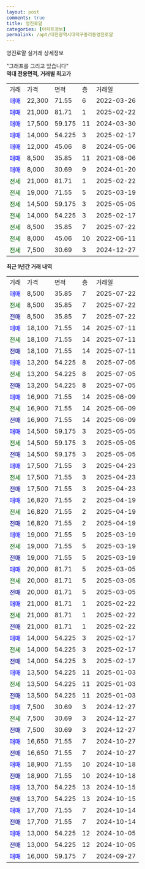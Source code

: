 ```yaml
---
layout: post
comments: true
title: 영진로얄
categories: [아파트정보]
permalink: /apt/대전광역시대덕구중리동영진로얄
---
```


영진로얄 실거래 상세정보

<script type="text/javascript">
  google.charts.load('current', {'packages':['line', 'corechart']});
  google.charts.setOnLoadCallback(drawChart);

  function drawChart() {
    var data = new google.visualization.DataTable();
    data.addColumn('date', '거래일');
    data.addColumn('number', "매매");
    data.addColumn('number', "전세");
    data.addColumn('number', "전매");

    data.addRows([[new Date(Date.parse("2025-07-22")), 8500, null, null], [new Date(Date.parse("2025-07-22")), null, 8500, null], [new Date(Date.parse("2025-07-22")), null, null, 8500], [new Date(Date.parse("2025-07-11")), 18100, null, null], [new Date(Date.parse("2025-07-11")), null, 18100, null], [new Date(Date.parse("2025-07-11")), null, null, 18100], [new Date(Date.parse("2025-07-05")), 13200, null, null], [new Date(Date.parse("2025-07-05")), null, 13200, null], [new Date(Date.parse("2025-07-05")), null, null, 13200], [new Date(Date.parse("2025-06-09")), 16900, null, null], [new Date(Date.parse("2025-06-09")), null, 16900, null], [new Date(Date.parse("2025-06-09")), null, null, 16900], [new Date(Date.parse("2025-05-05")), 14500, null, null], [new Date(Date.parse("2025-05-05")), null, 14500, null], [new Date(Date.parse("2025-05-05")), null, null, 14500], [new Date(Date.parse("2025-04-23")), 17500, null, null], [new Date(Date.parse("2025-04-23")), null, 17500, null], [new Date(Date.parse("2025-04-23")), null, null, 17500], [new Date(Date.parse("2025-04-19")), 16820, null, null], [new Date(Date.parse("2025-04-19")), null, 16820, null], [new Date(Date.parse("2025-04-19")), null, null, 16820], [new Date(Date.parse("2025-03-19")), 19000, null, null], [new Date(Date.parse("2025-03-19")), null, 19000, null], [new Date(Date.parse("2025-03-19")), null, null, 19000], [new Date(Date.parse("2025-03-05")), 20000, null, null], [new Date(Date.parse("2025-03-05")), null, 20000, null], [new Date(Date.parse("2025-03-05")), null, null, 20000], [new Date(Date.parse("2025-02-22")), 21000, null, null], [new Date(Date.parse("2025-02-22")), null, 21000, null], [new Date(Date.parse("2025-02-22")), null, null, 21000], [new Date(Date.parse("2025-02-17")), 14000, null, null], [new Date(Date.parse("2025-02-17")), null, 14000, null], [new Date(Date.parse("2025-02-17")), null, null, 14000], [new Date(Date.parse("2025-01-03")), 13500, null, null], [new Date(Date.parse("2025-01-03")), null, 13500, null], [new Date(Date.parse("2025-01-03")), null, null, 13500], [new Date(Date.parse("2024-12-27")), 7500, null, null], [new Date(Date.parse("2024-12-27")), null, 7500, null], [new Date(Date.parse("2024-12-27")), null, null, 7500], [new Date(Date.parse("2024-10-27")), 16650, null, null], [new Date(Date.parse("2024-10-27")), null, null, 16650], [new Date(Date.parse("2024-10-18")), 18900, null, null], [new Date(Date.parse("2024-10-18")), null, null, 18900], [new Date(Date.parse("2024-10-15")), 13700, null, null], [new Date(Date.parse("2024-10-15")), null, null, 13700], [new Date(Date.parse("2024-10-14")), 17700, null, null], [new Date(Date.parse("2024-10-14")), null, null, 17700], [new Date(Date.parse("2024-10-05")), 13000, null, null], [new Date(Date.parse("2024-10-05")), null, null, 13000], [new Date(Date.parse("2024-09-27")), 16000, null, null]]);

    var options = {
      hAxis: {
        format: 'yyyy/MM/dd'
      },    
      lineWidth: 0,
      pointsVisible: true,    
      title: '최근 1년간 유형별 실거래가 분포',
      legend: { position: 'bottom' }
    };

    var formatter = new google.visualization.NumberFormat({pattern:'###,###'} );
    formatter.format(data, 1);
    formatter.format(data, 2);
    
    setTimeout(function() {
        var chart = new google.visualization.LineChart(document.getElementById('columnchart_material'));
        chart.draw(data, (options));
        document.getElementById('loading').style.display = 'none';
    }, 200);
  }
</script>


<div id="loading" style="z-index:20; display: block; margin-left: 0px">"그래프를 그리고 있습니다"</div>
<div id="columnchart_material" style="width: 95%; margin-left: 0px; display: block"></div>
<!-- contents start -->
<b>역대 전용면적, 거래별 최고가</b>
<table class="sortable">
    <tr>
      <td>거래</td>
      <td>가격</td>
      <td>면적</td>
      <td>층</td>
      <td>거래일</td>
    </tr>
        <tr>
          <td><a style="color: blue">매매</a></td>
          <td>22,300</td>
          <td>71.55</td>
          <td>6</td>
          <td>2022-03-26</td>
        </tr>            <tr>
          <td><a style="color: blue">매매</a></td>
          <td>21,000</td>
          <td>81.71</td>
          <td>1</td>
          <td>2025-02-22</td>
        </tr>            <tr>
          <td><a style="color: blue">매매</a></td>
          <td>17,500</td>
          <td>59.175</td>
          <td>11</td>
          <td>2024-03-30</td>
        </tr>            <tr>
          <td><a style="color: blue">매매</a></td>
          <td>14,000</td>
          <td>54.225</td>
          <td>3</td>
          <td>2025-02-17</td>
        </tr>            <tr>
          <td><a style="color: blue">매매</a></td>
          <td>12,000</td>
          <td>45.06</td>
          <td>8</td>
          <td>2024-05-06</td>
        </tr>            <tr>
          <td><a style="color: blue">매매</a></td>
          <td>8,500</td>
          <td>35.85</td>
          <td>11</td>
          <td>2021-08-06</td>
        </tr>            <tr>
          <td><a style="color: blue">매매</a></td>
          <td>8,000</td>
          <td>30.69</td>
          <td>9</td>
          <td>2024-01-20</td>
        </tr>        
        <tr>
              <td><a style="color: darkgreen">전세</a></td>
              <td>21,000</td>
              <td>81.71</td>
              <td>1</td>
              <td>2025-02-22</td>
            </tr>            <tr>
              <td><a style="color: darkgreen">전세</a></td>
              <td>19,000</td>
              <td>71.55</td>
              <td>5</td>
              <td>2025-03-19</td>
            </tr>            <tr>
              <td><a style="color: darkgreen">전세</a></td>
              <td>14,500</td>
              <td>59.175</td>
              <td>3</td>
              <td>2025-05-05</td>
            </tr>            <tr>
              <td><a style="color: darkgreen">전세</a></td>
              <td>14,000</td>
              <td>54.225</td>
              <td>3</td>
              <td>2025-02-17</td>
            </tr>            <tr>
              <td><a style="color: darkgreen">전세</a></td>
              <td>8,500</td>
              <td>35.85</td>
              <td>7</td>
              <td>2025-07-22</td>
            </tr>            <tr>
              <td><a style="color: darkgreen">전세</a></td>
              <td>8,000</td>
              <td>45.06</td>
              <td>10</td>
              <td>2022-06-11</td>
            </tr>            <tr>
              <td><a style="color: darkgreen">전세</a></td>
              <td>7,500</td>
              <td>30.69</td>
              <td>3</td>
              <td>2024-12-27</td>
            </tr>        
    
</table>

<b>최근 1년간 거래 내역</b>

<table class="sortable">
    <tr>
      <td>거래</td>
      <td>가격</td>
      <td>면적</td>
      <td>층</td>
      <td>거래일</td>
    </tr>
    <tr>
      <td><a style="color: blue">매매</a></td>
      <td>8,500</td>
      <td>35.85</td>
      <td>7</td>
      <td>2025-07-22</td>
    </tr>          <tr>
      <td><a style="color: darkgreen">전세</a></td>
      <td>8,500</td>
      <td>35.85</td>
      <td>7</td>
      <td>2025-07-22</td>
    </tr>          <tr>
      <td><a style="color: darkblue">전매</a></td>
      <td>8,500</td>
      <td>35.85</td>
      <td>7</td>
      <td>2025-07-22</td>
    </tr>          <tr>
      <td><a style="color: blue">매매</a></td>
      <td>18,100</td>
      <td>71.55</td>
      <td>14</td>
      <td>2025-07-11</td>
    </tr>          <tr>
      <td><a style="color: darkgreen">전세</a></td>
      <td>18,100</td>
      <td>71.55</td>
      <td>14</td>
      <td>2025-07-11</td>
    </tr>          <tr>
      <td><a style="color: darkblue">전매</a></td>
      <td>18,100</td>
      <td>71.55</td>
      <td>14</td>
      <td>2025-07-11</td>
    </tr>          <tr>
      <td><a style="color: blue">매매</a></td>
      <td>13,200</td>
      <td>54.225</td>
      <td>8</td>
      <td>2025-07-05</td>
    </tr>          <tr>
      <td><a style="color: darkgreen">전세</a></td>
      <td>13,200</td>
      <td>54.225</td>
      <td>8</td>
      <td>2025-07-05</td>
    </tr>          <tr>
      <td><a style="color: darkblue">전매</a></td>
      <td>13,200</td>
      <td>54.225</td>
      <td>8</td>
      <td>2025-07-05</td>
    </tr>          <tr>
      <td><a style="color: blue">매매</a></td>
      <td>16,900</td>
      <td>71.55</td>
      <td>14</td>
      <td>2025-06-09</td>
    </tr>          <tr>
      <td><a style="color: darkgreen">전세</a></td>
      <td>16,900</td>
      <td>71.55</td>
      <td>14</td>
      <td>2025-06-09</td>
    </tr>          <tr>
      <td><a style="color: darkblue">전매</a></td>
      <td>16,900</td>
      <td>71.55</td>
      <td>14</td>
      <td>2025-06-09</td>
    </tr>          <tr>
      <td><a style="color: blue">매매</a></td>
      <td>14,500</td>
      <td>59.175</td>
      <td>3</td>
      <td>2025-05-05</td>
    </tr>          <tr>
      <td><a style="color: darkgreen">전세</a></td>
      <td>14,500</td>
      <td>59.175</td>
      <td>3</td>
      <td>2025-05-05</td>
    </tr>          <tr>
      <td><a style="color: darkblue">전매</a></td>
      <td>14,500</td>
      <td>59.175</td>
      <td>3</td>
      <td>2025-05-05</td>
    </tr>          <tr>
      <td><a style="color: blue">매매</a></td>
      <td>17,500</td>
      <td>71.55</td>
      <td>3</td>
      <td>2025-04-23</td>
    </tr>          <tr>
      <td><a style="color: darkgreen">전세</a></td>
      <td>17,500</td>
      <td>71.55</td>
      <td>3</td>
      <td>2025-04-23</td>
    </tr>          <tr>
      <td><a style="color: darkblue">전매</a></td>
      <td>17,500</td>
      <td>71.55</td>
      <td>3</td>
      <td>2025-04-23</td>
    </tr>          <tr>
      <td><a style="color: blue">매매</a></td>
      <td>16,820</td>
      <td>71.55</td>
      <td>2</td>
      <td>2025-04-19</td>
    </tr>          <tr>
      <td><a style="color: darkgreen">전세</a></td>
      <td>16,820</td>
      <td>71.55</td>
      <td>2</td>
      <td>2025-04-19</td>
    </tr>          <tr>
      <td><a style="color: darkblue">전매</a></td>
      <td>16,820</td>
      <td>71.55</td>
      <td>2</td>
      <td>2025-04-19</td>
    </tr>          <tr>
      <td><a style="color: blue">매매</a></td>
      <td>19,000</td>
      <td>71.55</td>
      <td>5</td>
      <td>2025-03-19</td>
    </tr>          <tr>
      <td><a style="color: darkgreen">전세</a></td>
      <td>19,000</td>
      <td>71.55</td>
      <td>5</td>
      <td>2025-03-19</td>
    </tr>          <tr>
      <td><a style="color: darkblue">전매</a></td>
      <td>19,000</td>
      <td>71.55</td>
      <td>5</td>
      <td>2025-03-19</td>
    </tr>          <tr>
      <td><a style="color: blue">매매</a></td>
      <td>20,000</td>
      <td>81.71</td>
      <td>5</td>
      <td>2025-03-05</td>
    </tr>          <tr>
      <td><a style="color: darkgreen">전세</a></td>
      <td>20,000</td>
      <td>81.71</td>
      <td>5</td>
      <td>2025-03-05</td>
    </tr>          <tr>
      <td><a style="color: darkblue">전매</a></td>
      <td>20,000</td>
      <td>81.71</td>
      <td>5</td>
      <td>2025-03-05</td>
    </tr>          <tr>
      <td><a style="color: blue">매매</a></td>
      <td>21,000</td>
      <td>81.71</td>
      <td>1</td>
      <td>2025-02-22</td>
    </tr>          <tr>
      <td><a style="color: darkgreen">전세</a></td>
      <td>21,000</td>
      <td>81.71</td>
      <td>1</td>
      <td>2025-02-22</td>
    </tr>          <tr>
      <td><a style="color: darkblue">전매</a></td>
      <td>21,000</td>
      <td>81.71</td>
      <td>1</td>
      <td>2025-02-22</td>
    </tr>          <tr>
      <td><a style="color: blue">매매</a></td>
      <td>14,000</td>
      <td>54.225</td>
      <td>3</td>
      <td>2025-02-17</td>
    </tr>          <tr>
      <td><a style="color: darkgreen">전세</a></td>
      <td>14,000</td>
      <td>54.225</td>
      <td>3</td>
      <td>2025-02-17</td>
    </tr>          <tr>
      <td><a style="color: darkblue">전매</a></td>
      <td>14,000</td>
      <td>54.225</td>
      <td>3</td>
      <td>2025-02-17</td>
    </tr>          <tr>
      <td><a style="color: blue">매매</a></td>
      <td>13,500</td>
      <td>54.225</td>
      <td>11</td>
      <td>2025-01-03</td>
    </tr>          <tr>
      <td><a style="color: darkgreen">전세</a></td>
      <td>13,500</td>
      <td>54.225</td>
      <td>11</td>
      <td>2025-01-03</td>
    </tr>          <tr>
      <td><a style="color: darkblue">전매</a></td>
      <td>13,500</td>
      <td>54.225</td>
      <td>11</td>
      <td>2025-01-03</td>
    </tr>          <tr>
      <td><a style="color: blue">매매</a></td>
      <td>7,500</td>
      <td>30.69</td>
      <td>3</td>
      <td>2024-12-27</td>
    </tr>          <tr>
      <td><a style="color: darkgreen">전세</a></td>
      <td>7,500</td>
      <td>30.69</td>
      <td>3</td>
      <td>2024-12-27</td>
    </tr>          <tr>
      <td><a style="color: darkblue">전매</a></td>
      <td>7,500</td>
      <td>30.69</td>
      <td>3</td>
      <td>2024-12-27</td>
    </tr>          <tr>
      <td><a style="color: blue">매매</a></td>
      <td>16,650</td>
      <td>71.55</td>
      <td>7</td>
      <td>2024-10-27</td>
    </tr>          <tr>
      <td><a style="color: darkblue">전매</a></td>
      <td>16,650</td>
      <td>71.55</td>
      <td>7</td>
      <td>2024-10-27</td>
    </tr>          <tr>
      <td><a style="color: blue">매매</a></td>
      <td>18,900</td>
      <td>71.55</td>
      <td>10</td>
      <td>2024-10-18</td>
    </tr>          <tr>
      <td><a style="color: darkblue">전매</a></td>
      <td>18,900</td>
      <td>71.55</td>
      <td>10</td>
      <td>2024-10-18</td>
    </tr>          <tr>
      <td><a style="color: blue">매매</a></td>
      <td>13,700</td>
      <td>54.225</td>
      <td>13</td>
      <td>2024-10-15</td>
    </tr>          <tr>
      <td><a style="color: darkblue">전매</a></td>
      <td>13,700</td>
      <td>54.225</td>
      <td>13</td>
      <td>2024-10-15</td>
    </tr>          <tr>
      <td><a style="color: blue">매매</a></td>
      <td>17,700</td>
      <td>71.55</td>
      <td>7</td>
      <td>2024-10-14</td>
    </tr>          <tr>
      <td><a style="color: darkblue">전매</a></td>
      <td>17,700</td>
      <td>71.55</td>
      <td>7</td>
      <td>2024-10-14</td>
    </tr>          <tr>
      <td><a style="color: blue">매매</a></td>
      <td>13,000</td>
      <td>54.225</td>
      <td>12</td>
      <td>2024-10-05</td>
    </tr>          <tr>
      <td><a style="color: darkblue">전매</a></td>
      <td>13,000</td>
      <td>54.225</td>
      <td>12</td>
      <td>2024-10-05</td>
    </tr>          <tr>
      <td><a style="color: blue">매매</a></td>
      <td>16,000</td>
      <td>59.175</td>
      <td>7</td>
      <td>2024-09-27</td>
    </tr>      </table>
<!-- contents end -->    

